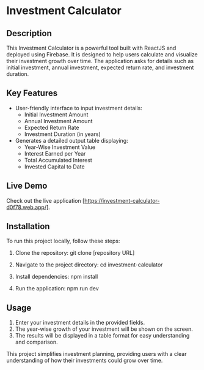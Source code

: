 # Investment Calculator

## Description
This Investment Calculator is a powerful tool built with ReactJS and deployed using Firebase. It is designed to help users calculate and visualize their investment growth over time. The application asks for details such as initial investment, annual investment, expected return rate, and investment duration.

## Key Features
- User-friendly interface to input investment details:
  - Initial Investment Amount
  - Annual Investment Amount
  - Expected Return Rate
  - Investment Duration (in years)
- Generates a detailed output table displaying:
  - Year-Wise Investment Value
  - Interest Earned per Year
  - Total Accumulated Interest
  - Invested Capital to Date

## Live Demo
Check out the live application [https://investment-calculator-d0f78.web.app/].

## Installation
To run this project locally, follow these steps:

1. Clone the repository:
   git clone [repository URL]

2. Navigate to the project directory:
   cd investment-calculator

3. Install dependencies:
   npm install

4. Run the application:
   npm run dev

## Usage
1. Enter your investment details in the provided fields.
2. The year-wise growth of your investment will be shown on the screen.
3. The results will be displayed in a table format for easy understanding and comparison.

This project simplifies investment planning, providing users with a clear understanding of how their investments could grow over time.
